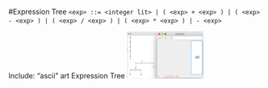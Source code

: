 #Expression Tree
`<exp> ::= <integer lit> | ( <exp> + <exp> ) | ( <exp> - <exp> ) | ( <exp> / <exp> ) | ( <exp> * <exp> ) | - <exp> `

 Include:
  “ascii” art Expression Tree
  <img src="https://github.com/Remosy/Java-Software/blob/master/ExpressionTree/Screen%20Shot%202018-06-13%20at%2010.55.09%20pm.png" width="30%">
  
  

